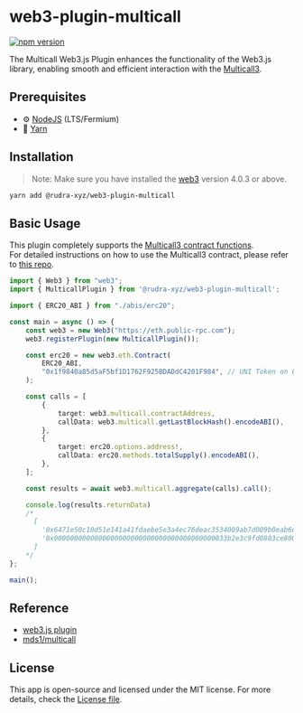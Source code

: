 # web3-plugin-multicall

[![npm version](https://img.shields.io/badge/npm-0.1.0-brightgreen)](https://www.npmjs.com/package/@rudra-xyz/web3-plugin-multicall)

The Multicall Web3.js Plugin enhances the functionality of the Web3.js library, enabling smooth and efficient interaction with the [Multicall3](https://github.com/mds1/multicall).


## Prerequisites 

-   :gear: [NodeJS](https://nodejs.org/) (LTS/Fermium)
-   :toolbox: [Yarn](https://yarnpkg.com/)

## Installation

> Note: Make sure you have installed the [web3](https://www.npmjs.com/package/web3) version 4.0.3 or above.


```bash
yarn add @rudra-xyz/web3-plugin-multicall
```

## Basic Usage

This plugin completely supports the [Multicall3 contract functions](https://github.com/mds1/multicall/blob/main/src/Multicall3.sol).<br>
For detailed instructions on how to use the Multicall3 contract, please refer to [this repo](https://github.com/mds1/multicall?tab=readme-ov-file#usage).


```typescript
import { Web3 } from "web3";
import { MulticallPlugin } from '@rudra-xyz/web3-plugin-multicall';

import { ERC20_ABI } from "./abis/erc20";

const main = async () => {
    const web3 = new Web3("https://eth.public-rpc.com");
    web3.registerPlugin(new MulticallPlugin());

    const erc20 = new web3.eth.Contract(
        ERC20_ABI,
        "0x1f9840a85d5aF5bf1D1762F925BDADdC4201F984", // UNI Token on Ethereum mainnet
    );

    const calls = [
        {
            target: web3.multicall.contractAddress,
            callData: web3.multicall.getLastBlockHash().encodeABI(),
        },
        {
            target: erc20.options.address!,
            callData: erc20.methods.totalSupply().encodeABI(),
        },
    ];

    const results = await web3.multicall.aggregate(calls).call();

    console.log(results.returnData)
    /*
      [
        '0x6471e50c10d51e141a41fdaebe5e3a4ec76deac3534009ab7d009b0eab6dcfba',
        '0x0000000000000000000000000000000000000000033b2e3c9fd0803ce8000000'
      ]
    */
};

main();
```


## Reference

- [web3.js plugin](https://docs.web3js.org/guides/web3_plugin_guide/plugin_authors)
- [mds1/multicall](https://github.com/mds1/multicall)


## License

This app is open-source and licensed under the MIT license. For more details, check the [License file](LICENSE).